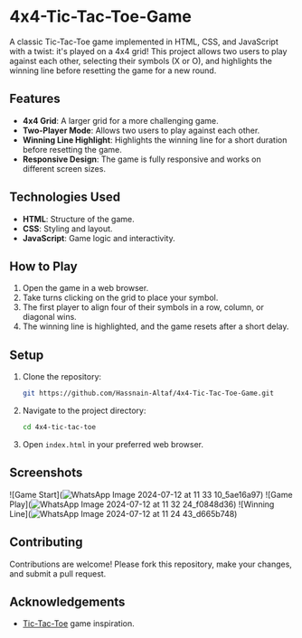 # 4x4-Tic-Tac-Toe-Game
A classic Tic-Tac-Toe game implemented in HTML, CSS, and JavaScript with a twist: it's played on a 4x4 grid! This project allows two users to play against each other, selecting their symbols (X or O), and highlights the winning line before resetting the game for a new round.

## Features

- **4x4 Grid**: A larger grid for a more challenging game.
- **Two-Player Mode**: Allows two users to play against each other.
- **Winning Line Highlight**: Highlights the winning line for a short duration before resetting the game.
- **Responsive Design**: The game is fully responsive and works on different screen sizes.

## Technologies Used

- **HTML**: Structure of the game.
- **CSS**: Styling and layout.
- **JavaScript**: Game logic and interactivity.

## How to Play

1. Open the game in a web browser.
2. Take turns clicking on the grid to place your symbol.
3. The first player to align four of their symbols in a row, column, or diagonal wins.
4. The winning line is highlighted, and the game resets after a short delay.

## Setup

1. Clone the repository:
    ```bash
    git https://github.com/Hassnain-Altaf/4x4-Tic-Tac-Toe-Game.git
    ```
2. Navigate to the project directory:
    ```bash
    cd 4x4-tic-tac-toe
    ```
3. Open `index.html` in your preferred web browser.

## Screenshots

![Game Start](![WhatsApp Image 2024-07-12 at 11 33 10_5ae16a97](https://github.com/user-attachments/assets/0676af44-ff01-4a74-97e5-4a383d045364))
![Game Play](![WhatsApp Image 2024-07-12 at 11 32 24_f0848d36](https://github.com/user-attachments/assets/c7dd64c0-4217-4a8e-b90b-ae3a2ef3a249))
![Winning Line](![WhatsApp Image 2024-07-12 at 11 24 43_d665b748](https://github.com/user-attachments/assets/e8217a6f-8f20-44a4-b208-2f1fab13adf3))

## Contributing

Contributions are welcome! Please fork this repository, make your changes, and submit a pull request.

## Acknowledgements

- [Tic-Tac-Toe](https://en.wikipedia.org/wiki/Tic-tac-toe) game inspiration.
